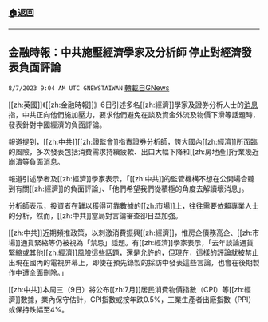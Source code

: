 ###  [:house:返回](README.md)
---


## 金融時報：中共施壓經濟學家及分析師 停止對經濟發表負面評論
`8/7/2023 9:04 AM UTC GNEWSTAIWAN` [轉載自GNews](https://gnews.org/articles/1532308)

[[zh:英國]]《[[zh:金融時報]]》6日引述多名[[zh:經濟]]學家及證券分析人士的[消息](https://www.ft.com/content/b2e0ad77-3521-4da9-8120-1f0c1fdd98f8)指，中共正向他們施加壓力，要求他們避免在談及資金外流及物價下滑等話題時，發表針對中國經濟的負面評論。

報道提到，[[zh:中共]][[zh:證監會]]指責證券分析師，誇大國內[[zh:經濟]]所面臨的風險，多次發表包括消費需求持續疲軟、出口大幅下降和[[zh:房地產]]行業幾近崩潰等負面消息。

報道引述學者及[[zh:經濟]]學家表示，「[[zh:中共]]的監管機構不想在公開場合聽到有關[[zh:經濟]]的負面評論」、「他們希望我們從積極的角度去解讀壞消息」。

分析師表示，投資者在難以獲得可靠數據的[[zh:市場]]上，往往需要依賴專業人士的分析，然而，[[zh:中共]]當局對言論審查卻日益加強。

[[zh:中共]]近期頻推政策，以刺激消費振興[[zh:經濟]]，惟房企債務高企、[[zh:市場]]通貨緊縮等仍被視為「禁忌」話題。有[[zh:經濟]]學家表示，「去年談論通貨緊縮或其他[[zh:經濟]]風險這些話題，還是允許的，但現在，這樣的評論就被禁止出現在國內的電視屏幕上，即使在預先錄製的採訪中發表這些言論，也會在後期製作中遭全面刪除。」

[[zh:中共]]本周三（9日）將公布[[zh:7月]]居民消費物價指數（CPI）等[[zh:經濟]]數據，業內保守估計，CPI指數或按年跌0.5%，工業生產者出廠指數（PPI）或保持跌幅至4%。
